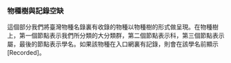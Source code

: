 ### 物種樹與記錄空缺

這個部分我們將臺灣物種名錄裏有收錄的物種以物種樹的形式做呈現。在物種樹上，第一個節點表示我們所分類的大分類群，第二個節點表示科，第三個節點表示屬，最後的節點表示學名。如果該物種在入口網裏有記錄，則會在該學名前顯示 [Recorded]。
<br>